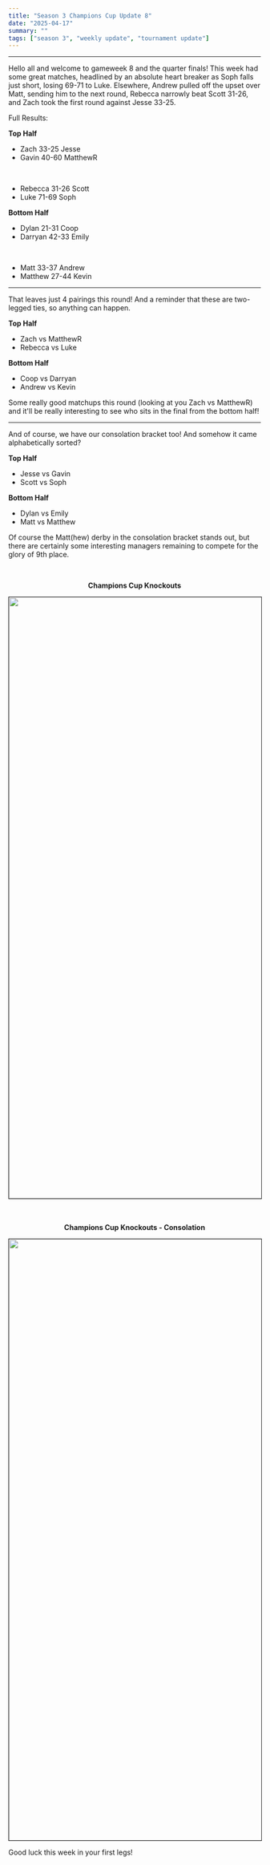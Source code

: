 ```yaml
---
title: "Season 3 Champions Cup Update 8"
date: "2025-04-17"
summary: ""
tags: ["season 3", "weekly update", "tournament update"]
---
```


<style>
img {
  display: block;
  margin-left: auto;
  margin-right: auto;
  border: 1px solid;
}
.center-bold {
    text-align: center;
    font-weight: bold;
}
</style>

<!--
cSpell:ignore Darryan, Rebecca, gameweek, gameweeks, shoutout, shoutouts, matchups, winstreak
!-->

---

Hello all and welcome to gameweek 8 and the quarter finals! This week had some great matches, headlined by an absolute heart breaker as Soph falls just short, losing 69-71 to Luke. Elsewhere, Andrew pulled off the upset over Matt, sending him to the next round, Rebecca narrowly beat Scott 31-26, and Zach took the first round against Jesse 33-25.

Full Results:

**Top Half**

- Zach 33-25 Jesse
- Gavin 40-60 MatthewR

<br />

- Rebecca 31-26 Scott
- Luke 71-69 Soph

**Bottom Half**

- Dylan 21-31 Coop
- Darryan 42-33 Emily

<br />

- Matt 33-37 Andrew
- Matthew 27-44 Kevin

---

That leaves just 4 pairings this round! And a reminder that these are two-legged ties, so anything can happen.

**Top Half**

- Zach vs MatthewR
- Rebecca vs Luke

**Bottom Half**

- Coop vs Darryan
- Andrew vs Kevin

Some really good matchups this round (looking at you Zach vs MatthewR) and it'll be really interesting to see who sits in the final from the bottom half!

---

And of course, we have our consolation bracket too! And somehow it came alphabetically sorted?

**Top Half**

- Jesse vs Gavin
- Scott vs Soph

**Bottom Half**

- Dylan vs Emily
- Matt vs Matthew

Of course the Matt(hew) derby in the consolation bracket stands out, but there are certainly some interesting managers remaining to compete for the glory of 9th place.

<br />
<p class="center-bold">Champions Cup Knockouts</p>
<img src="/images/season-3/season-3-wu/33/knockout-round-1.png" width="1200vh" height="auto">
<br />

<br />
<p class="center-bold">Champions Cup Knockouts - Consolation</p>
<img src="/images/season-3/season-3-wu/33/consolation-round-1.png" width="1200vh" height="auto">

Good luck this week in your first legs!
